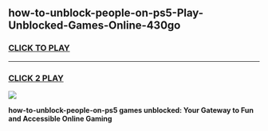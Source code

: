 
## how-to-unblock-people-on-ps5-Play-Unblocked-Games-Online-430go
<h3>
<a href="https://premium76.site?title=how-to-unblock-people-on-ps5&ref=25A">CLICK TO PLAY</a></h3>
<hr>

<h3>
<a href="https://premium76.site?title=how-to-unblock-people-on-ps5&ref=25A">CLICK 2 PLAY</a>
  
</h3>

<a href="https://premium76.site?title=how-to-unblock-people-on-ps5&ref=25A"><img src="https://clearcache.store/games.png"></a>


**how-to-unblock-people-on-ps5 games unblocked: Your Gateway to Fun and Accessible Online Gaming**
